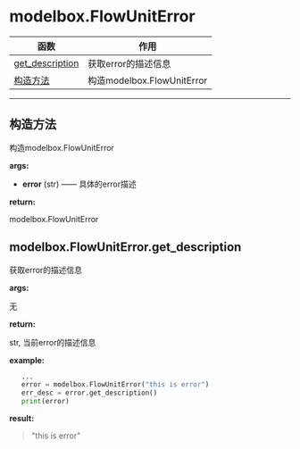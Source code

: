 # modelbox.FlowUnitError

|函数|作用|
|-|-|
|[get_description](#modelboxflowuniterrorgetdescription)|获取error的描述信息|
|[构造方法](#构造方法)|构造modelbox.FlowUnitError|
---

## 构造方法

构造modelbox.FlowUnitError

**args:**  

* **error** (str) —— 具体的error描述

**return:**  

modelbox.FlowUnitError

## modelbox.FlowUnitError.get_description

获取error的描述信息

**args:**  

无

**return:**  

str, 当前error的描述信息

**example:**  

```python
   ...
   error = modelbox.FlowUnitError("this is error")
   err_desc = error.get_description()
   print(error)
```

**result:**  

> "this is error"
